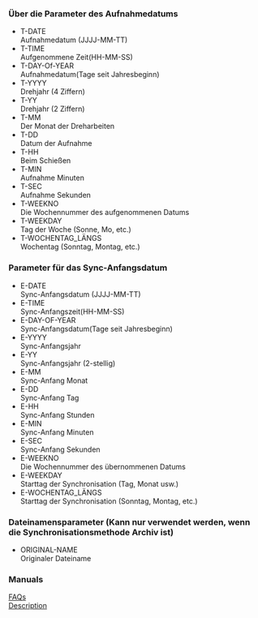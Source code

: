 ### Über die Parameter des Aufnahmedatums  

- T-DATE  
Aufnahmedatum (JJJJ-MM-TT)  
- T-TIME  
Aufgenommene Zeit(HH-MM-SS)  
- T-DAY-Of-YEAR  
Aufnahmedatum(Tage seit Jahresbeginn)  
- T-YYYY  
Drehjahr (4 Ziffern)  
- T-YY  
Drehjahr (2 Ziffern)  
- T-MM  
Der Monat der Dreharbeiten  
- T-DD  
Datum der Aufnahme  
- T-HH  
Beim Schießen  
- T-MIN  
Aufnahme Minuten  
- T-SEC  
Aufnahme Sekunden  
- T-WEEKNO  
Die Wochennummer des aufgenommenen Datums  
- T-WEEKDAY  
Tag der Woche (Sonne, Mo, etc.)  
- T-WOCHENTAG_LÄNGS  
Wochentag (Sonntag, Montag, etc.)  

### Parameter für das Sync-Anfangsdatum  

- E-DATE  
Sync-Anfangsdatum (JJJJ-MM-TT)  
- E-TIME  
Sync-Anfangszeit(HH-MM-SS)  
- E-DAY-OF-YEAR  
Sync-Anfangsdatum(Tage seit Jahresbeginn)  
- E-YYYY  
Sync-Anfangsjahr  
- E-YY  
Sync-Anfangsjahr (2-stellig)  
- E-MM  
Sync-Anfang Monat  
- E-DD  
Sync-Anfang Tag  
- E-HH  
Sync-Anfang Stunden  
- E-MIN  
Sync-Anfang Minuten  
- E-SEC  
Sync-Anfang Sekunden  
- E-WEEKNO  
Die Wochennummer des übernommenen Datums  
- E-WEEKDAY  
Starttag der Synchronisation (Tag, Monat usw.)  
- E-WOCHENTAG_LÄNGS  
Starttag der Synchronisation (Sonntag, Montag, etc.)  

### Dateinamensparameter (Kann nur verwendet werden, wenn die Synchronisationsmethode Archiv ist)  

- ORIGINAL-NAME  
Originaler Dateiname  

### Manuals  
[FAQs](https://sentaroh.github.io/Documents/SMBSync3/SMBSync3_FAQ_EN.htm)  
[Description](https://sentaroh.github.io/Documents/SMBSync3/SMBSync3_Desc_EN.htm)  
